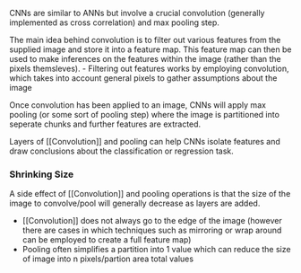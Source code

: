 
CNNs are similar to ANNs but involve a crucial convolution (generally implemented as cross correlation) and max pooling step.

The main idea behind convolution is to filter out various features from the supplied image and store it into a feature map. This feature map can then be used to make inferences on the features within the image (rather than the pixels themsleves). 
	- Filtering out features works by employing convolution, which takes into account general pixels to gather assumptions about the image

Once convolution has been applied to an image, CNNs will apply max pooling (or some sort of pooling step) where the image is partitioned into seperate chunks and further features are extracted.

Layers of [[Convolution]] and pooling can help CNNs isolate features and draw conclusions about the classification or regression task.

### Shrinking Size

A side effect of [[Convolution]] and pooling operations is that the size of the image to convolve/pool will generally decrease as layers are added.
- [[Convolution]] does not always go to the edge of the image (however there are cases in which techniques such as mirroring or wrap around can be employed to create a full feature map)
- Pooling often simplifies a partition into 1 value which can reduce the size of image into n pixels/partion area total values
